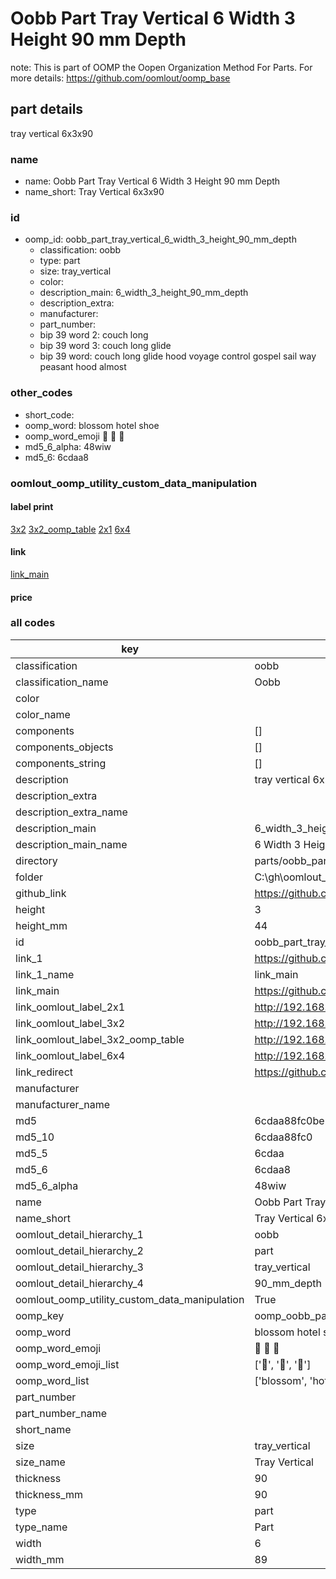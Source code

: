 # Oobb Part Tray Vertical 6 Width 3 Height 90 mm Depth  

note: This is part of OOMP the Oopen Organization Method For Parts. For more details: https://github.com/oomlout/oomp_base

##  part details
  



tray vertical 6x3x90



### name
* name: Oobb Part Tray Vertical 6 Width 3 Height 90 mm Depth
* name_short: Tray Vertical 6x3x90 
### id
* oomp_id: oobb_part_tray_vertical_6_width_3_height_90_mm_depth
  * classification: oobb
  * type: part
  * size: tray_vertical
  * color: 
  * description_main: 6_width_3_height_90_mm_depth
  * description_extra: 
  * manufacturer: 
  * part_number: 
  * bip 39 word 2: couch long
  * bip 39 word 3: couch long glide
  * bip 39 word: couch long glide hood voyage control gospel sail way peasant hood almost

### other_codes
* short_code: 
* oomp_word: blossom hotel shoe
* oomp_word_emoji :blossom: :hotel: :shoe:
* md5_6_alpha: 48wiw
* md5_6: 6cdaa8






### oomlout_oomp_utility_custom_data_manipulation
#### label print
[3x2](http://192.168.1.245:1112/?label=oomp%2048wiw)
[3x2_oomp_table](http://192.168.1.108:1112/?label=oomp%2048wiw)
[2x1](http://192.168.1.242:1112/?label=oomp%2048wiw)
[6x4](http://192.168.1.55:1112/?label=oomp%2048wiw)    

#### link

[link_main](https://github.com/oomlout/oomlout_oobb_version_4_generated_parts/tree/main/navigation_oomp/oobb/part/tray_vertical/6_width_3_height_90_mm_depth/part)                              

#### price







### all codes 
| key | value |  
| --- | --- |  
| classification | oobb |  
| classification_name | Oobb |  
| color |  |  
| color_name |  |  
| components | [] |  
| components_objects | [] |  
| components_string | [] |  
| description | tray vertical 6x3x90 |  
| description_extra |  |  
| description_extra_name |  |  
| description_main | 6_width_3_height_90_mm_depth |  
| description_main_name | 6 Width 3 Height 90 mm Depth |  
| directory | parts/oobb_part_tray_vertical_6_width_3_height_90_mm_depth |  
| folder | C:\gh\oomlout_oobb_version_4_generated_parts\parts\oobb_part_tray_vertical_6_width_3_height_90_mm_depth |  
| github_link | https://github.com/oomlout/oomlout_oomp_part_src/tree/main/parts/oobb_part_tray_vertical_6_width_3_height_90_mm_depth |  
| height | 3 |  
| height_mm | 44 |  
| id | oobb_part_tray_vertical_6_width_3_height_90_mm_depth |  
| link_1 | https://github.com/oomlout/oomlout_oobb_version_4_generated_parts/tree/main/navigation_oomp/oobb/part/tray_vertical/6_width_3_height_90_mm_depth/part |  
| link_1_name | link_main |  
| link_main | https://github.com/oomlout/oomlout_oobb_version_4_generated_parts/tree/main/navigation_oomp/oobb/part/tray_vertical/6_width_3_height_90_mm_depth/part |  
| link_oomlout_label_2x1 | http://192.168.1.242:1112/?label=oomp%2048wiw |  
| link_oomlout_label_3x2 | http://192.168.1.245:1112/?label=oomp%2048wiw |  
| link_oomlout_label_3x2_oomp_table | http://192.168.1.108:1112/?label=oomp%2048wiw |  
| link_oomlout_label_6x4 | http://192.168.1.55:1112/?label=oomp%2048wiw |  
| link_redirect | https://github.com/oomlout/oomlout_oobb_version_4_generated_parts/tree/main/parts/oobb_tray_vertical_06_03_90 |  
| manufacturer |  |  
| manufacturer_name |  |  
| md5 | 6cdaa88fc0be2c98bdfb06d4c620f187 |  
| md5_10 | 6cdaa88fc0 |  
| md5_5 | 6cdaa |  
| md5_6 | 6cdaa8 |  
| md5_6_alpha | 48wiw |  
| name | Oobb Part Tray Vertical 6 Width 3 Height 90 mm Depth |  
| name_short | Tray Vertical 6x3x90  |  
| oomlout_detail_hierarchy_1 | oobb |  
| oomlout_detail_hierarchy_2 | part |  
| oomlout_detail_hierarchy_3 | tray_vertical |  
| oomlout_detail_hierarchy_4 | 90_mm_depth |  
| oomlout_oomp_utility_custom_data_manipulation | True |  
| oomp_key | oomp_oobb_part_tray_vertical_6_width_3_height_90_mm_depth |  
| oomp_word | blossom hotel shoe |  
| oomp_word_emoji | :blossom: :hotel: :shoe: |  
| oomp_word_emoji_list | [':blossom:', ':hotel:', ':shoe:'] |  
| oomp_word_list | ['blossom', 'hotel', 'shoe'] |  
| part_number |  |  
| part_number_name |  |  
| short_name |  |  
| size | tray_vertical |  
| size_name | Tray Vertical |  
| thickness | 90 |  
| thickness_mm | 90 |  
| type | part |  
| type_name | Part |  
| width | 6 |  
| width_mm | 89 |  
